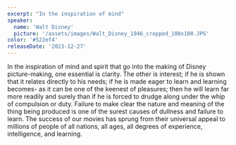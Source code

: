```yaml
---
excerpt: "In the inspiration of mind"
speaker:
  name: 'Walt Disney'
  picture: '/assets/images/Walt_Disney_1946_cropped_100x100.JPG'
color: '#522ef4'
releaseDate: '2023-12-27'
---
```

In the inspiration of mind and spirit that go into the making of Disney picture-making, one essential is clarity. The other is interest; if he is shown that it relates directly to his needs; if he is made eager to learn and learning becomes- as it can be one of the keenest of pleasures; then he will learn far more readily and surely than if he is forced to drudge along under the whip of compulsion or duty. Failure to make clear the nature and meaning of the thing being produced is one of the surest causes of dullness and failure to learn. The success of our movies has sprung from their universal appeal to millions of people of all nations, all ages, all degrees of experience, intelligence, and learning.